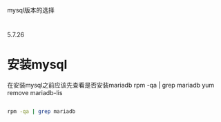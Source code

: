 

mysql版本的选择



# 

5.7.26



# 安装mysql

在安装mysql之前应该先查看是否安装mariadb
rpm -qa | grep mariadb
yum remove mariadb-lis





```bash

rpm -qa | grep mariadb

```

